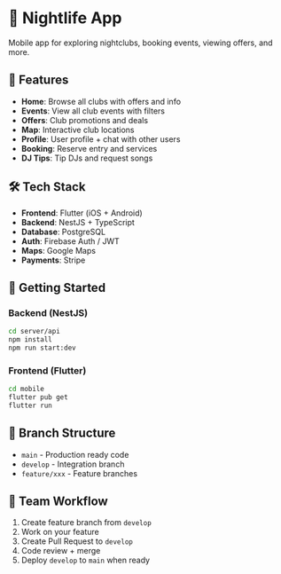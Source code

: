 # 🎉 Nightlife App

Mobile app for exploring nightclubs, booking events, viewing offers, and more.

## 📱 Features
- **Home**: Browse all clubs with offers and info
- **Events**: View all club events with filters
- **Offers**: Club promotions and deals
- **Map**: Interactive club locations
- **Profile**: User profile + chat with other users
- **Booking**: Reserve entry and services
- **DJ Tips**: Tip DJs and request songs

## 🛠️ Tech Stack
- **Frontend**: Flutter (iOS + Android)
- **Backend**: NestJS + TypeScript
- **Database**: PostgreSQL
- **Auth**: Firebase Auth / JWT
- **Maps**: Google Maps
- **Payments**: Stripe

## 🚀 Getting Started

### Backend (NestJS)
```bash
cd server/api
npm install
npm run start:dev
```

### Frontend (Flutter)
```bash
cd mobile
flutter pub get
flutter run
```

## 🌿 Branch Structure
- `main` - Production ready code
- `develop` - Integration branch
- `feature/xxx` - Feature branches

## 👥 Team Workflow
1. Create feature branch from `develop`
2. Work on your feature
3. Create Pull Request to `develop`
4. Code review + merge
5. Deploy `develop` to `main` when ready
